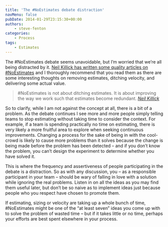 ```yaml
---
title: 'The #NoEstimates debate distraction'
navMenu: false
pubDate: 2014-01-29T23:15:30+00:00
authors:
    - steve-fenton
categories:
    - Process
tags:
    - Estimates
---
```


The #NoEstimates debate seems unavoidable, but I’m worried that we’re all being distracted by it. [Neil Killick has written some quality articles on #NoEstimates](http://neilkillick.com/2013/01/31/noestimates-part-1-doing-scrum-without-estimates/) and I thoroughly recommend that you read them as there are some interesting thoughts on removing estimates, ditching velocity, and delivering some actual value.

> #NoEstimates is not about ditching estimates. It is about improving the way we work such that estimates become redundant. <cite>[Neil Killick](http://neilkillick.com/)</cite>

So to clarify, while I am not against the concept at all, there is a bit of a problem. As the debate continues I see more and more people simply telling teams to stop estimating without taking time to consider the context. For example, if a team is spending practically no time on estimating, there is very likely a more fruitful area to explore when seeking continuous improvements. Changing a process for the sake of being in with the cool-crowd is likely to cause more problems than it solves because the change is being made before the problem has been detected – and if you don’t know the problem, you can’t design the experiment to determine whether you have solved it.

This is where the frequency and assertiveness of people participating in the debate is a distraction. So as with any discussion, you – as a responsible participant in your team – should be wary of falling in love with a solution while ignoring the real problems. Listen in on all the ideas as you may find them useful later, but don’t be so naive as to implement ideas just because people who you respect have chosen to promote them.

If estimating, sizing or velocity are taking up a whole bunch of time, #NoEstimates might be one of the “at least seven” ideas you come up with to solve the problem of wasted time – but if it takes little or no time, perhaps your efforts are best spent elsewhere in your process.